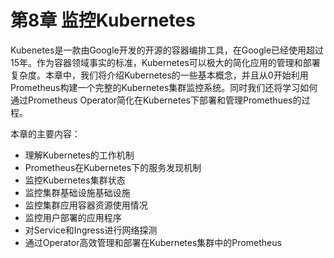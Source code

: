 # 第8章 监控Kubernetes

Kubenetes是一款由Google开发的开源的容器编排工具，在Google已经使用超过15年。作为容器领域事实的标准，Kubernetes可以极大的简化应用的管理和部署复杂度。本章中，我们将介绍Kubernetes的一些基本概念，并且从0开始利用Prometheus构建一个完整的Kubernetes集群监控系统。同时我们还将学习如何通过Prometheus Operator简化在Kubernetes下部署和管理Promethues的过程。

本章的主要内容：

* 理解Kubernetes的工作机制
* Prometheus在Kubernetes下的服务发现机制
* 监控Kubernetes集群状态
* 监控集群基础设施基础设施
* 监控集群应用容器资源使用情况
* 监控用户部署的应用程序
* 对Service和Ingress进行网络探测
* 通过Operator高效管理和部署在Kubernetes集群中的Prometheus

